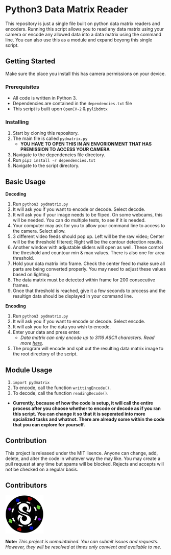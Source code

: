 # Python3 Data Matrix Reader 

This repository is just a single file built on python data matrix readers and encoders. Running this script allows you to read any data matrix using your camera or encode any allowed data into a data matrix using the command line. You can also use this as a module and expand beyong this single script.


## Getting Started

Make sure the place you install this has camera permissions on your device.

### Prerequisites

- All code is written in Python 3.
- Dependencies are contained in the `dependencies.txt` file
- This script is built upon `OpenCV-2` & `pylibdmtx`

### Installing

1. Start by cloning this repository. 
2. The main file is called `pydmatrix.py`
     - **YOU HAVE TO OPEN THIS IN AN ENVORIONMENT THAT HAS PREMISSION TO ACCESS YOUR CAMERA**
3. Navigate to the dependencies file directory.
4. Run `pip3 install -r dependencies.txt`
5. Navigate to the script directory.

## Basic Usage

**Decoding**
1. Run `python3 pydmatrix.py`
2. It will ask you if you want to encode or decode. Select decode.
3. It will ask you if your image needs to be fliped. On some webcams, this will be needed. You can do multiple tests, to see if it is needed.
4. Your computer may ask for you to allow your command line to access to the camera. Select allow.
5. 3 different video feeds should pop up. Left will be the raw video; Center will be the threshold filtered; Right will be the contour detection results.
6. Another window with adjustable sliders will open as well. These control the threshold and countour min & max values. There is also one for area threshold.
7. Hold your data matrix into frame. Check the center feed to make sure all parts are being converted properly. You may need to adjust these values based on lighting. 
8. The data matrix must be detected within frame for 200 consecutive frames.
9. Once that threshold is reached, give it a few seconds to process and the resultign data should be displayed in your command line.

**Encoding**
1. Run `python3 pydmatrix.py`
2. It will ask you if you want to encode or decode. Select encode.
3. It will ask you for the data you wish to encode.
4. Enter your data and press enter.
    - *Data matrix can only encode up to 3116 ASCII characters. Read more [here](https://en.wikipedia.org/wiki/Data_Matrix).*
5. The program will encode and spit out the resulting data matrix image to the root directory of the script.

## Module Usage

1. `import pydmatrix`
2. To encode, call the function `writtingEncode()`. 
3. To decode, call the function `readingDecode()`.
  - **Currently, because of how the code is setup, it will call the entire process after you choose whether to encode or decode as if you ran this script. You can change it so that it is seperated into more spcialized tasks and whatnot. There are already some within the code that you can explore for yourself.**

Contribution
------------------------
This project is released under the MIT lisence. Anyone can change, add, delete, and alter the code in whatever way the may like. You may create a pull request at any time but spams will be blocked. Rejects and accepts will not be checked on a regular basis. 

Contributors
------------------------
<a href="https://twitter.com/SimYouLater28">
     <img src="/.github/twitter.png">
</a>


**Note:** *This project is unmaintained. You can submit issues and requests. However, they will be resolved at times only convient and available to me.*
